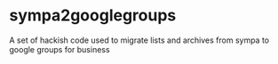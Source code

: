 sympa2googlegroups
==================

A set of hackish code used to migrate lists and archives from sympa to google groups for business
